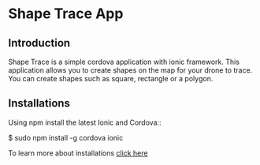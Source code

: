 <!--
#
# Licensed to the Apache Software Foundation (ASF) under one
# or more contributor license agreements.  See the NOTICE file
# distributed with this work for additional information
# regarding copyright ownership.  The ASF licenses this file
# to you under the Apache License, Version 2.0 (the
# "License"); you may not use this file except in compliance
# with the License.  You may obtain a copy of the License at
#
# http://www.apache.org/licenses/LICENSE-2.0
#
# Unless required by applicable law or agreed to in writing,
# software distributed under the License is distributed on an
# "AS IS" BASIS, WITHOUT WARRANTIES OR CONDITIONS OF ANY
#  KIND, either express or implied.  See the License for the
# specific language governing permissions and limitations
# under the License.
#
-->


# Shape Trace App

## Introduction

Shape Trace is a simple cordova application with ionic framework.
This application allows you to create shapes on the map for your
drone to trace. You can create shapes such as square, rectangle
or a polygon.

## Installations

Using npm install the latest Ionic and Cordova::

   $ sudo npm install -g cordova ionic

To learn more about installations [click here](http://docs.flytbase.com/docs/FlytApps/Web_MobileApps.html)


